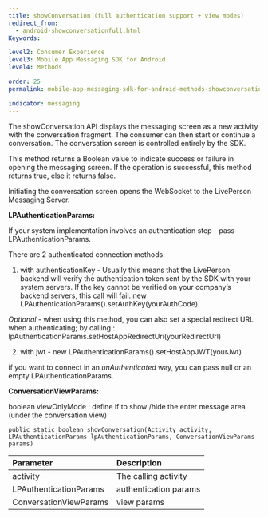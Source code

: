 ```yaml
---
title: showConversation (full authentication support + view modes)
redirect_from:
  - android-showconversationfull.html
Keywords:

level2: Consumer Experience
level3: Mobile App Messaging SDK for Android
level4: Methods

order: 25
permalink: mobile-app-messaging-sdk-for-android-methods-showconversation-(full-authentication-support-+-view-modes).html

indicator: messaging
---
```


The showConversation API displays the messaging screen as a new activity with the conversation fragment. The consumer can then start or continue a conversation. The conversation screen is controlled entirely by the SDK.

This method returns a Boolean value to indicate success or failure in opening the messaging screen. If the operation is successful, this method returns true, else it returns false.

Initiating the conversation screen opens the WebSocket to the LivePerson Messaging Server.

**LPAuthenticationParams:**

If your system implementation involves an authentication step - pass LPAuthenticationParams.

There are 2 authenticated connection methods:

 1. with authenticationKey - Usually this means that the LivePerson backend will verify the authentication token sent by the SDK with your system servers. If the key cannot be verified on your company’s backend servers, this call will fail.
  new LPAuthenticationParams().setAuthKey(yourAuthCode).

_Optional_ - when using this method, you can also set a special redirect URL when authenticating; by calling : lpAuthenticationParams.setHostAppRedirectUri(yourRedirectUrl)

 2. with jwt - new LPAuthenticationParams().setHostAppJWT(yourJwt)

if you want to connect in an *unAuthenticated* way, you can pass null or an empty LPAuthenticationParams.

**ConversationViewParams:**

boolean viewOnlyMode : define if to show /hide the enter message area (under the conversation view)

`public static boolean showConversation(Activity activity, LPAuthenticationParams lpAuthenticationParams, ConversationViewParams params‎)`

| Parameter | Description |
| :--- | :--- |
| activity | The calling activity |
| LPAuthenticationParams | authentication params |
| ConversationViewParams | view params |
